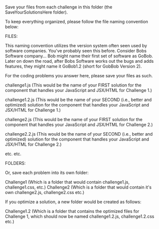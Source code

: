 Save your files from each challenge in this folder (the SaveYourSolutionsHere folder).

To keep everything organized, please follow the file naming convention below:

FILES:

  This naming convention utilizes the version system often seen used by software companies.
You've probably seen this before. Consider Bobs Software company... Bob might name their
first set of software as GoBob. Later on down the road, after Bobs Software works out the
bugs and adds features, they might name it GoBob1.2 (short for GobBob Version 2).


For the coding problems you answer here, please save your files as such.

challenge1.js (This would be the name of your FIRST solution for the component that handles your JavaScript and JSX/HTML for Challenge 1.)

challenge1.2.js (This would be the name of your SECOND (i.e., better and optimized) solution for the component that handles your JavaScript and JSX/HTML for Challenge 1.)

challenge2.js (This would be the name of your FIRST solution for the component that handles your JavaScript and JSX/HTML for Challenge 2.)

challenge2.2.js (This would be the name of your SECOND (i.e., better and optimized) solution for the component that handles your JavaScript and JSX/HTML for Challenge 2.)

etc. etc.


FOLDERS:

Or, save each problem into its own folder:

Challenge1 (Which is a folder that would contain challenge1.js, challenge1.css, etc.)
Challenge2 (Which is a folder that would contain it's own challenge2.js, challenge2.css etc.)

If you optimize a solution, a new folder would be created as follows:

Challenge1.2 (Which is a folder that contains the optimized files for Challenge 1, which should now be named challenge1.2.js, challenge1.2.css etc.)
